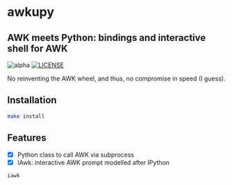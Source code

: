 awkupy
======
AWK meets Python: bindings and interactive shell for AWK
--------------------------------------------------------
![alpha](https://img.shields.io/badge/awkupy-v0.0.1a-green.svg) 
[![LICENSE](https://img.shields.io/badge/license-GPL-blue.svg)](/LICENSE)

No reinventing the AWK wheel, and thus, no compromise in speed (I guess).


Installation
------------
```bash
make install
```

Features
--------
- [x] Python class to call AWK via subprocess
- [x] IAwk: interactive AWK prompt modelled after IPython

```bash
iawk
```
